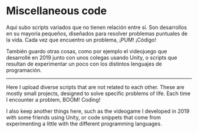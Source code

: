 # Miscellaneous code

Aqui subo scripts variados que no tienen relación entre sí. 
Son desarrollos en su mayoría pequeños, diseñados para resolver problemas puntuales de la vida.
Cada vez que encuentro un problema, ¡PUM! ¡Código!

También guardo otras cosas, como por ejemplo el videojuego que desarrollé en 2019 junto con unos colegas usando Unity, o scripts que resultan de experimentar un poco con los distintos lenguajes de programación.

-----

Here I upload diverse scripts that are not related to each other.
These are mostly small projects, designed to solve specific problems of life.
Each time I encounter a problem, BOOM! Coding!

I also keep another things here, such as the videogame I developed in 2019 with some friends using Unity, or code snippets that come from experimenting a little with the different programming languages.

